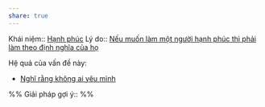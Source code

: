 ```yaml
---
share: true
---
```

Khái niệm:: [Hạnh phúc](../T%E1%BB%AB%20%C4%91i%E1%BB%83n/T%C3%ADch%20c%E1%BB%B1c/H%E1%BA%A1nh%20ph%C3%BAc.md)
Lý do:: [Nếu muốn làm một người hạnh phúc thì phải làm theo định nghĩa của họ](./N%E1%BA%BFu%20mu%E1%BB%91n%20l%C3%A0m%20m%E1%BB%99t%20ng%C6%B0%E1%BB%9Di%20h%E1%BA%A1nh%20ph%C3%BAc%20th%C3%AC%20ph%E1%BA%A3i%20l%C3%A0m%20theo%20%C4%91%E1%BB%8Bnh%20ngh%C4%A9a%20c%E1%BB%A7a%20h%E1%BB%8D.md)

Hệ quả của vấn đề này:
- [Nghĩ rằng không ai yêu mình](./Y%C3%AAu,%20t%E1%BB%B1%20do/Ngh%C4%A9%20r%E1%BA%B1ng%20kh%C3%B4ng%20ai%20y%C3%AAu%20m%C3%ACnh.md)


%%
Giải pháp gợi ý:: 
%%



